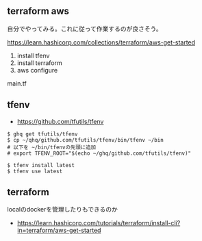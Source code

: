 ## terraform aws

自分でやってみる。これに従って作業するのが良さそう。

https://learn.hashicorp.com/collections/terraform/aws-get-started

1. install tfenv
1. install terraform
1. aws configure

main.tf


## tfenv

- https://github.com/tfutils/tfenv

```console
$ ghq get tfutils/tfenv
$ cp ~/qhq/github.com/tfutils/tfenv/bin/tfenv ~/bin
# 以下を ~/bin/tfenvの先頭に追加
# export TFENV_ROOT="$(echo ~/ghq/github.com/tfutils/tfenv)"

$ tfenv install latest
$ tfenv use latest
```

## terraform

localのdockerを管理したりもできるのか

- https://learn.hashicorp.com/tutorials/terraform/install-cli?in=terraform/aws-get-started

